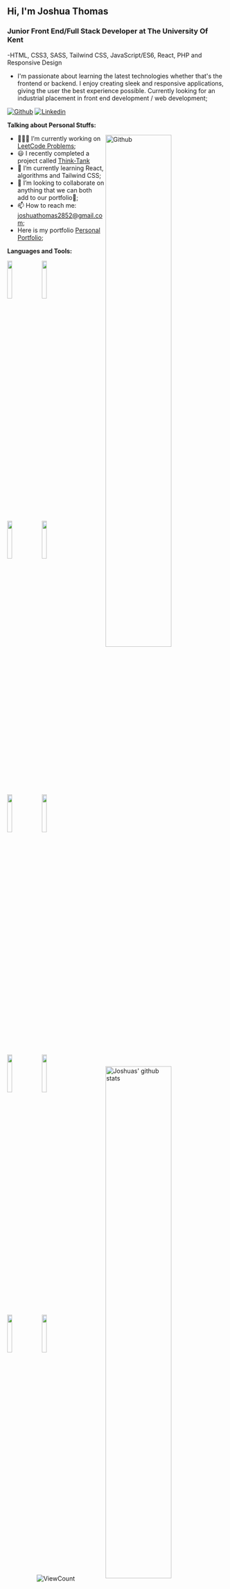 <!-- Your title -->
## Hi, I'm Joshua Thomas

### Junior Front End/Full Stack Developer at The University Of Kent

-HTML, CSS3, SASS, Tailwind CSS, JavaScript/ES6, React, PHP and Responsive Design

- I'm passionate about learning the latest technologies whether that's the frontend or backend. I enjoy creating sleek and responsive applications, giving the user the best experience possible.
Currently looking for an industrial placement in front end development / web development;

<!-- Your badges
You can use the website to generate badges: https://shields.io/
-->

[![Github](https://img.shields.io/badge/-Github-000?style=flat&logo=Github&logoColor=white)](https://github.com/JoshuasProgramming)
[![Linkedin](https://img.shields.io/badge/-LinkedIn-blue?style=flat&logo=Linkedin&logoColor=white)](https://www.linkedin.com/in/joshua-thomas-dev/)

<!-- Talking about you -->
**Talking about Personal Stuffs:**

<!-- Any image aligned to the right. Beware the width -->
<img width="55%" align="right" alt="Github" src="https://raw.githubusercontent.com/onimur/.github/master/.resources/git-header.svg" />

- 👨🏽‍💻 I’m currently working on [LeetCode Problems](https://github.com/JoshuasProgramming/LeetCode-Problems);
- 😃 I recently completed a project called [Think-Tank](https://github.com/JoshuasProgramming/Think-Tank)
- 🌱 I’m currently learning React, algorithms and Tailwind CSS; 
- 👯 I’m looking to collaborate on anything that we can both add to our portfolio🤝;
- 📫 How to reach me: joshuathomas2852@gmail.com;
- Here is my portfolio [Personal Portfolio](https://joshuasprogramming.github.io/Joshua-Thomas-Dev-Portfolio/);

**Languages and Tools:** 

<!-- Your github readme stats
You can use this api: https://github.com/anuraghazra/github-readme-stats
-->
<p>
  <a href="https://github.com/JoshuasProgramming">
    <img width="55%" align="right" alt="Joshuas' github stats" src="https://github-readme-stats.vercel.app/api?username=JoshuasProgramming&show_icons=true&hide_border=true" />
    <img width="55%" align="right" alt="Joshuas' github stats" src="https://github-readme-stats.vercel.app/api/top-langs/?username=JoshuasProgramming&show_icons=true&hide_border=true"/>

  </a>

  <!-- Your languages and tools. Be careful with the alignment. 
  You can use this sites to get logos: https://www.vectorlogo.zone or https://simpleicons.org/
  -->
  <code><img width="15%" src="https://www.vectorlogo.zone/logos/w3_html5/w3_html5-icon.svg"></code>
  <code><img width="15%" src="https://www.vectorlogo.zone/logos/w3_css/w3_css-icon.svg"></code>
  <br />
  
  <code><img width="15%" src="https://www.vectorlogo.zone/logos/sass-lang/sass-lang-icon.svg"></code>
  <code><img width="15%" src="https://www.vectorlogo.zone/logos/javascript/javascript-ar21.svg"></code>
  
  <br />
  
  <code><img width="15%" src="https://www.vectorlogo.zone/logos/reactjs/reactjs-icon.svg"></code>
  <code><img width="15%" src="https://www.vectorlogo.zone/logos/php/php-icon.svg"></code>
  <br/>

  <code><img width="15%" src="https://www.vectorlogo.zone/logos/json/json-ar21.svg"></code>
  <code><img width="15%" src="https://www.vectorlogo.zone/logos/mysql/mysql-ar21.svg"></code>
  <br/>
  
  <code><img width="15%" src="https://www.vectorlogo.zone/logos/git-scm/git-scm-ar21.svg"></code>
  <code><img width="15%" src="https://www.vectorlogo.zone/logos/tailwindcss/tailwindcss-icon.svg"></code>
  <br/>
</p>

<!-- Your hits or visitors
site: http://hits.dwyl.com or https://visitor-badge.glitch.me
Both apis are in trouble due to the number of requests, if you know any other to register visitors, great
-->
<p align="center">
  <img alt="ViewCount" src="https://views.whatilearened.today/views/github/JoshuasProgramming/JoshuasProgramming.svg" />
</p>
